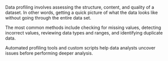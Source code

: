 Data profiling involves assessing the structure, content, and quality of a dataset. In other words, getting a quick picture of what the data looks like without going through the entire data set.

The most common methods include checking for missing values, detecting incorrect values, reviewing data types and ranges, and identifying duplicate data. 

Automated profiling tools and custom scripts help data analysts uncover issues before performing deeper analysis. 